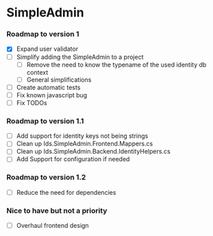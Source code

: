 # SimpleAdmin
### Roadmap to version 1

- [x] Expand user validator
- [ ] Simplify adding the SimpleAdmin to a project
  - [ ] Remove the need to know the typename of the used identity db context
  - [ ] General simplifications
- [ ] Create automatic tests
- [ ] Fix known javascript bug
- [ ] Fix TODOs
  
### Roadmap to version 1.1

- [ ] Add support for identity keys not being strings
- [ ] Clean up Ids.SimpleAdmin.Frontend.Mappers.cs
- [ ] Clean up Ids.SimpleAdmin.Backend.IdentityHelpers.cs
- [ ] Add Support for configuration if needed

### Roadmap to version 1.2

- [ ] Reduce the need for dependencies

### Nice to have but not a priority

-[ ] Overhaul frontend design 